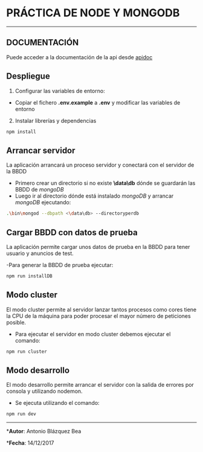 # PRÁCTICA DE NODE Y MONGODB
---
## DOCUMENTACIÓN 
Puede acceder a la documentación de la api desde [apidoc](http://localhost:3000/apidoc)

## Despliegue 
1. Configurar las variables de entorno:
- Copiar el fichero **.env.example** a **.env** y modificar las variables de entorno 
2. Instalar librerías y dependencias
```bash
npm install
```
## Arrancar servidor
La aplicación arrancará un proceso servidor y conectará con el servidor de la BBDD

- Primero crear un directorio si no existe **\data\db** dónde se guardarán las BBDD de *mongoDB*
- Luego ir al directorio dónde está instalado *mongoDB* y arrancar *mongoDB* ejecutando:
```bash
.\bin\mongod --dbpath <\data\db> --directoryperdb
```
## Cargar BBDD con datos de prueba
La aplicación permite cargar unos datos de prueba en la BBDD para tener usuario y anuncios de test.

-Para generar la BBDD de prueba ejecutar:
```bash
npm run installDB
```

## Modo cluster
El modo cluster permite al servidor lanzar tantos procesos como cores tiene la CPU de la máquina para poder procesar el mayor número de peticiones posible.
 
- Para ejecutar el servidor en modo cluster debemos ejecutar el comando:
```bash
npm run cluster
```
## Modo desarrollo 
El modo desarrollo permite arrancar el servidor con la salida de errores por consola y utilizando nodemon.

- Se ejecuta utilizando el comando:
```bash
npm run dev
```
----
***Autor**: Antonio Blázquez Bea

***Fecha**: 14/12/2017
